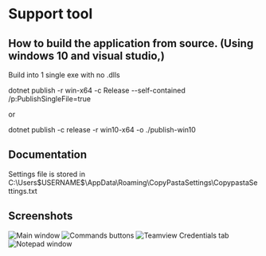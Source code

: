 # Support tool



## How to build the application from source. (Using windows 10 and visual studio,)
Build into 1 single exe with no .dlls

 dotnet publish -r win-x64 -c Release --self-contained /p:PublishSingleFile=true

 or 
 
  dotnet publish -c release -r win10-x64 -o ./publish-win10



## Documentation 
 Settings file is stored in C:\Users\$USERNAME$\AppData\Roaming\CopyPastaSettings\CopypastaSettings.txt


## Screenshots

![Main window](https://github.com/user-attachments/assets/88799a1b-c8de-47e6-9be9-06b3dc661bc3)
![Commands buttons](https://github.com/user-attachments/assets/707c27b4-6232-4a1d-9eac-300fd89a85e5)
![Teamview Credentials tab](https://github.com/user-attachments/assets/b493f850-a6dd-4141-92d5-c1dd85ce502f)
![Notepad window](https://github.com/user-attachments/assets/53ceba9c-fe0c-41c3-8b35-7486bb06fed2)
